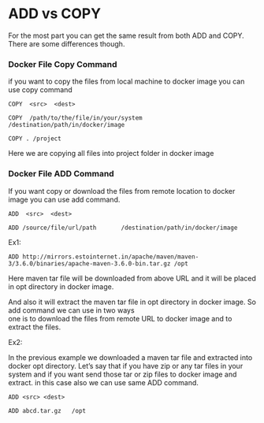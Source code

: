# ADD vs COPY

For the most part you can get the same result from both ADD and COPY. There are some differences though.

### Docker File Copy Command 

if you want to copy the files from local machine to docker image you can use copy command

`COPY  <src>  <dest>`

`COPY  /path/to/the/file/in/your/system   /destination/path/in/docker/image`

`COPY . /project`

  
Here we are copying all files into project folder in docker image

### Docker File ADD Command 

If you want copy or download the files from remote location to docker image you can use add command.

`ADD  <src>  <dest>`

`ADD /source/file/url/path       /destination/path/in/docker/image`

Ex1:

`ADD http://mirrors.estointernet.in/apache/maven/maven-3/3.6.0/binaries/apache-maven-3.6.0-bin.tar.gz /opt`

Here maven tar file will be downloaded from above URL and it will be placed in opt directory in docker image.

And also it will extract the maven tar file in opt directory in docker image. So add command we can use in two ways  
one is to download the files from remote URL to docker image and to extract the files.

Ex2:

In the previous example we downloaded a maven tar file and extracted into docker opt directory. Let’s say that if you have zip or any tar files in your system and if you want send those tar or zip files to docker image and extract. in this case also we can use same ADD command.

`ADD <src> <dest>`

`ADD abcd.tar.gz   /opt`



